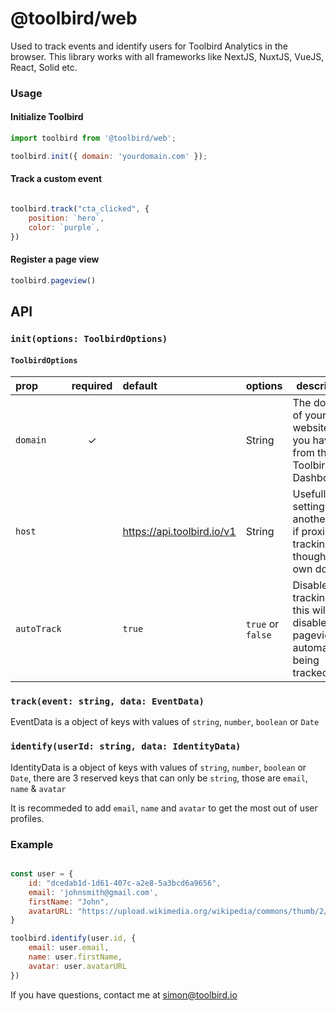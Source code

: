 # @toolbird/web

Used to track events and identify users for Toolbird Analytics in the browser. This library works with all frameworks like NextJS, NuxtJS, VueJS, React, Solid etc.

### Usage

#### Initialize Toolbird

```js
import toolbird from '@toolbird/web';

toolbird.init({ domain: 'yourdomain.com' });
```

#### Track a custom event
```js

toolbird.track("cta_clicked", {
    position: `hero`,
    color: `purple`,
})
```

#### Register a page view
```js
toolbird.pageview()
```

API
---

### `init(options: ToolbirdOptions)`

#### `ToolbirdOptions`

| prop   | required | default                            | options | description                                                                      |
| :----- | :------: | :--------------------------------- | :------ | -------------------------------------------------------------------------------- |
| `domain` | ✓ | | String | The domain of your website, that you have from the Toolbird Dashboard
| `host` |          | https://api.toolbird.io/v1 | String  | Usefull for setting another host if proxing the tracking though your own domain. |
| `autoTrack` | | `true` | `true` or `false` | Disable auto tracking - this will disable pageviews automatically being tracked.

### `track(event: string, data: EventData)`

EventData is a object of keys with values of `string`, `number`, `boolean` or `Date`

### `identify(userId: string, data: IdentityData)`

IdentityData is a object of keys with values of `string`, `number`, `boolean` or `Date`,
there are 3 reserved keys that can only be `string`, those are `email`, `name` & `avatar`

It is recommeded to add `email`, `name` and `avatar` to get the most out of user profiles.

### Example

```js

const user = {
    id: "dcedab1d-1d61-407c-a2e8-5a3bcd6a9656",
    email: 'johnsmith@gmail.com',
    firstName: "John",
    avatarURL: "https://upload.wikimedia.org/wikipedia/commons/thumb/2/2c/Default_pfp.svg/1200px-Default_pfp.svg.png"
}

toolbird.identify(user.id, {
    email: user.email,
    name: user.firstName,
    avatar: user.avatarURL
})
```

If you have questions, contact me at simon@toolbird.io
